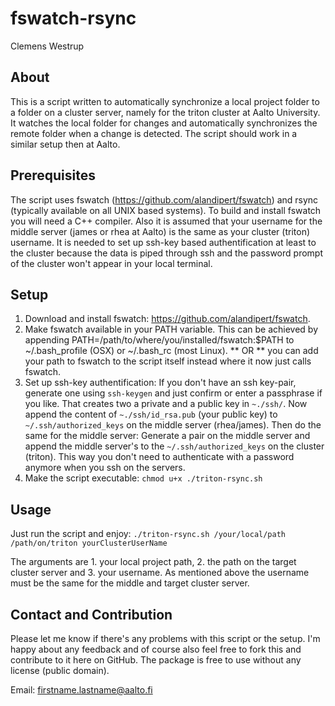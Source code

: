 fswatch-rsync
=============
Clemens Westrup

About
-----

This is a script written to automatically synchronize a local project folder to a folder on a cluster server, namely for the triton cluster at Aalto University. It watches the local folder for changes and automatically synchronizes the remote folder when a change is detected. The script should work in a similar setup then at Aalto. 

Prerequisites
-------------

The script uses fswatch (<https://github.com/alandipert/fswatch>) and rsync (typically available on all UNIX based systems). To build and install fswatch you will need a C++ compiler. Also it is assumed that your username for the middle server (james or rhea at Aalto) is the same as your cluster (triton) username. It is needed to set up ssh-key based authentification at least to the cluster because the data is piped through ssh and the password prompt of the cluster won't appear in your local terminal.

Setup
-----

1. Download and install fswatch: <https://github.com/alandipert/fswatch>.
2. Make fswatch available in your PATH variable. This can be achieved by appending PATH=/path/to/where/you/installed/fswatch:$PATH to ~/.bash_profile (OSX) or ~/.bash_rc (most Linux). ** OR ** you can add your path to fswatch to the script itself instead where it now just calls fswatch.
3. Set up ssh-key authentification: If you don't have an ssh key-pair, generate one using `ssh-keygen` and just confirm or enter a passphrase if you like. That creates two a private and a public key in `~./ssh/`. Now append the content of `~./ssh/id_rsa.pub` (your public key) to `~/.ssh/authorized_keys` on the middle server (rhea/james). Then do the same for the middle server: Generate a pair on the middle server and append the middle server's to the  `~/.ssh/authorized_keys` on the cluster (triton). This way you don't need to authenticate with a password anymore when you ssh on the servers.
4. Make the script executable: `chmod u+x ./triton-rsync.sh`

Usage
-----

Just run the script and enjoy: `./triton-rsync.sh /your/local/path /path/on/triton yourClusterUserName` 

The arguments are 1. your local project path, 2. the path on the target cluster server and 3. your username. As mentioned above the username must be the same for the middle and target cluster server.

Contact and Contribution
------------------------

Please let me know if there's any problems with this script or the setup. I'm happy about any feedback and of course also feel free to fork this and contribute to it here on GitHub. The package is free to use without any license (public domain).

Email: firstname.lastname@aalto.fi